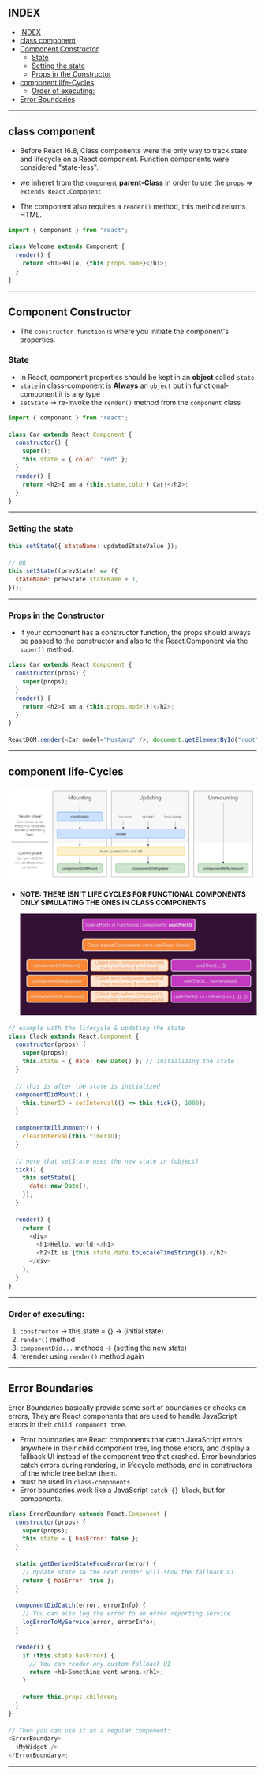 ## INDEX

- [INDEX](#index)
- [class component](#class-component)
- [Component Constructor](#component-constructor)
  - [State](#state)
  - [Setting the state](#setting-the-state)
  - [Props in the Constructor](#props-in-the-constructor)
- [component life-Cycles](#component-life-cycles)
  - [Order of executing:](#order-of-executing)
- [Error Boundaries](#error-boundaries)

---

## class component

- Before React 16.8, Class components were the only way to track state and lifecycle on a React component. Function components were considered "state-less".

- we inheret from the `component` **parent-Class** in order to use the `props` => `extends React.Component`
- The component also requires a `render()` method, this method returns HTML.

```js
import { Component } from "react";

class Welcome extends Component {
  render() {
    return <h1>Hello, {this.props.name}</h1>;
  }
}
```

---

## Component Constructor

- The `constructor function` is where you initiate the component's properties.

### State

- In React, component properties should be kept in an **object** called `state`
- `state` in class-component is **Always** an `object` but in functional-component it is any type
- `setState` -> re-invoke the `render()` method from the `component` class

```js
import { component } from "react";

class Car extends React.Component {
  constructor() {
    super();
    this.state = { color: "red" };
  }
  render() {
    return <h2>I am a {this.state.color} Car!</h2>;
  }
}
```

---

### Setting the state

```js
this.setState({ stateName: updatedStateValue });

// OR
this.setState((prevState) => ({
  stateName: prevState.stateName + 1,
}));
```

---

### Props in the Constructor

- If your component has a constructor function, the props should always be passed to the constructor and also to the React.Component via the `super()` method.

```js
class Car extends React.Component {
  constructor(props) {
    super(props);
  }
  render() {
    return <h2>I am a {this.props.model}!</h2>;
  }
}

ReactDOM.render(<Car model="Mustang" />, document.getElementById("root"));
```

---

## component life-Cycles

![alt](./img/lifeCycle2.PNG)

- **NOTE: THERE ISN'T LIFE CYCLES FOR FUNCTIONAL COMPONENTS ONLY SIMULATING THE ONES IN CLASS COMPONENTS**

  ![alt](./img/lifeCycle.PNG)

```js
// example with the lifecycle & updating the state
class Clock extends React.Component {
  constructor(props) {
    super(props);
    this.state = { date: new Date() }; // initializing the state
  }

  // this is after the state is initialized
  componentDidMount() {
    this.timerID = setInterval(() => this.tick(), 1000);
  }

  componentWillUnmount() {
    clearInterval(this.timerID);
  }

  // note that setState uses the new state in (object)
  tick() {
    this.setState({
      date: new Date(),
    });
  }

  render() {
    return (
      <div>
        <h1>Hello, world!</h1>
        <h2>It is {this.state.date.toLocaleTimeString()}.</h2>
      </div>
    );
  }
}
```

---

### Order of executing:

1. `constructor` -> this.state = {} -> (initial state)
2. `render()` method
3. `componentDid...` methods -> (setting the new state)
4. rerender using `render()` method again

---

## Error Boundaries

Error Boundaries basically provide some sort of boundaries or checks on errors, They are React components that are used to handle JavaScript errors in their `child component tree`.

- Error boundaries are React components that catch JavaScript errors anywhere in their child component tree, log those errors, and display a fallback UI instead of the component tree that crashed. Error boundaries catch errors during rendering, in lifecycle methods, and in constructors of the whole tree below them.
- must be used in `class-components`
- Error boundaries work like a JavaScript `catch {} block`, but for components.

```js
class ErrorBoundary extends React.Component {
  constructor(props) {
    super(props);
    this.state = { hasError: false };
  }

  static getDerivedStateFromError(error) {
    // Update state so the next render will show the fallback UI.
    return { hasError: true };
  }

  componentDidCatch(error, errorInfo) {
    // You can also log the error to an error reporting service
    logErrorToMyService(error, errorInfo);
  }

  render() {
    if (this.state.hasError) {
      // You can render any custom fallback UI
      return <h1>Something went wrong.</h1>;
    }

    return this.props.children;
  }
}

// Then you can use it as a regular component:
<ErrorBoundary>
  <MyWidget />
</ErrorBoundary>;
```

---
